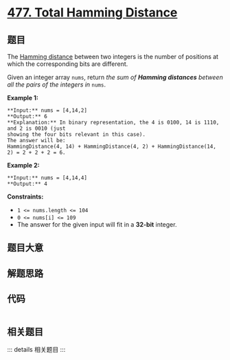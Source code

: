 # [477. Total Hamming Distance](https://leetcode.com/problems/total-hamming-distance)

## 题目

The [Hamming distance](https://en.wikipedia.org/wiki/Hamming_distance) between
two integers is the number of positions at which the corresponding bits are
different.

Given an integer array `nums`, return _the sum of **Hamming distances**
between all the pairs of the integers in_ `nums`.



**Example 1:**

    
    
    **Input:** nums = [4,14,2]
    **Output:** 6
    **Explanation:** In binary representation, the 4 is 0100, 14 is 1110, and 2 is 0010 (just
    showing the four bits relevant in this case).
    The answer will be:
    HammingDistance(4, 14) + HammingDistance(4, 2) + HammingDistance(14, 2) = 2 + 2 + 2 = 6.
    

**Example 2:**

    
    
    **Input:** nums = [4,14,4]
    **Output:** 4
    



**Constraints:**

  * `1 <= nums.length <= 104`
  * `0 <= nums[i] <= 109`
  * The answer for the given input will fit in a **32-bit** integer.


## 题目大意

## 解题思路

## 代码

```javascript

```

## 相关题目

::: details 相关题目
:::
